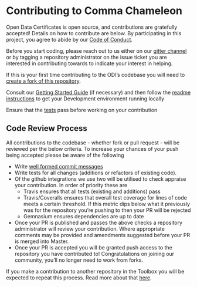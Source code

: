 # Contributing to Comma Chameleon

Open Data Certificates is open source, and contributions are gratefully accepted!
Details on how to contribute are below. By participating in this project, you agree to abide by our [Code of Conduct](https://github.com/theodi/comma-chameleon/blob/master/.github/CODE_OF_CONDUCT.md).

Before you start coding, please reach out to us either on our [gitter channel](https://gitter.im/theodi/toolbox) or by tagging a repository administrator on the issue ticket you are interested in contributing towards to indicate your interest in helping.

If this is your first time contributing to the ODI’s codebase you will need to [create a fork of this repository](https://help.github.com/articles/fork-a-repo/).

Consult our [Getting Started Guide](https://github.com/theodi/toolbox/wiki/Developers-Guide:-Getting-Started) (if necessary) and then follow the [readme instructions](https://github.com/theodi/comma-chameleon/blob/master/README.md#development) to get your Development environment running locally

Ensure that the [tests](https://github.com/theodi/comma-chameleon/blob/master/README.md#tests) pass before working on your contribution

## Code Review Process

All contributions to the codebase - whether fork or pull request - will be reviewed per the below criteria.
To increase your chances of your push being accepted please be aware of the following
- Write [well formed commit messages](http://tbaggery.com/2008/04/19/a-note-about-git-commit-messages.html)
- Write tests for all changes (additions or refactors of existing code).
- Of the github integrations we use two will be utilised to check appraise your contribution. In order of priority these are
    - Travis ensures that all tests (existing and additions) pass
    - Travis/Coveralls ensures that overall test coverage for lines of code meets a certain threshold. If this metric dips below what it previously was for the repository you’re pushing to then your PR will be rejected
    - Gemnasium ensures dependencies are up to date
- Once your PR is published and passes the above checks a repository administrator will review your contribution. Where appropriate comments may be provided and amendments suggested before your PR is merged into Master.
- Once your PR is accepted you will be granted push access to the repository you have contributed to! Congratulations on joining our community, you’ll no longer need to work from forks.

If you make a contribution to another repository in the Toolbox you will be expected to repeat this process. Read more about that [here](https://github.com/theodi/toolbox/blob/master/README.md#push-access).


